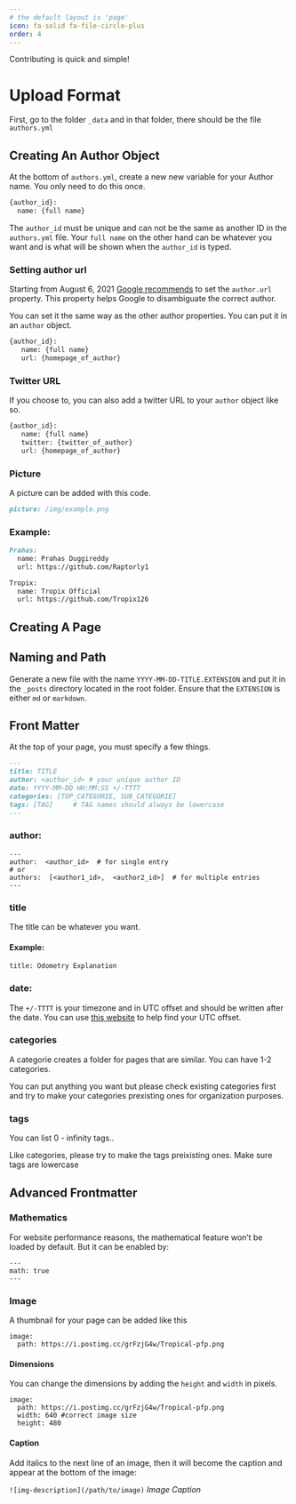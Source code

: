 ```yaml
---
# the default layout is 'page'
icon: fa-solid fa-file-circle-plus
order: 4
---
```

Contributing is quick and simple!

# Upload Format
First, go to the folder `_data` and in that folder, there should be the file `authors.yml`

## Creating An Author Object
At the bottom of `authors.yml`, create a new new variable for your Author name. You only need to do this once. 
```md
{author_id}:
  name: {full name}
```
The `author_id` must be unique and can not be the same as another ID in the `authors.yml` file. Your `full name` on the other hand can be whatever you want and is what will be shown when the `author_id` is typed.
### Setting author url

Starting from August 6, 2021  [Google recommends](https://developers.google.com/search/updates)  to set the  `author.url`  property. This property helps Google to disambiguate the correct author.

You can set it the same way as the other author properties. You can put it in an  `author`  object.

```md
{author_id}:
   name: {full name}
   url: {homepage_of_author}
```
### Twitter URL
If you choose to, you can also add a twitter URL to your `author` object like so.
```md
{author_id}:
   name: {full name}
   twitter: {twitter_of_author}
   url: {homepage_of_author}
```
### Picture
A picture can be added with this code.
```md
picture: /img/example.png
```
### Example:
```md
Prahas:
  name: Prahas Duggireddy 
  url: https://github.com/Raptorly1

Tropix:
  name: Tropix Official
  url: https://github.com/Tropix126
```

## Creating A Page

## Naming and Path

Generate a new file with the name `YYYY-MM-DD-TITLE.EXTENSION` and put it in the `_posts` directory located in the root folder. Ensure that the `EXTENSION` is either `md` or `markdown`.

## Front Matter
At the top of your page, you must specify a few things.
```md
---
title: TITLE
author: <author_id> # your unique author ID
date: YYYY-MM-DD HH:MM:SS +/-TTTT
categories: [TOP_CATEGORIE, SUB_CATEGORIE]
tags: [TAG]     # TAG names should always be lowercase
---
```
### author:
```
---
author:  <author_id>  # for single entry  
# or  
authors:  [<author1_id>,  <author2_id>]  # for multiple entries  
---
```
### title
The title can be whatever you want.
#### Example:
`title: Odometry Explanation`
### date:
The `+/-TTTT` is your timezone and in UTC offset and should be written after the date. You can use [this website](https://www.timeanddate.com/time/map/) to help find your UTC offset.  
### categories
A categorie creates a folder for pages that are similar.  You can have 1-2 categories.

You can put anything you want but please check existing categories first and try to make your categories prexisting ones for organization purposes.
### tags
You can list 0 - infinity tags..

Like categories, please try to make the tags preixisting ones. Make sure tags are lowercase

## Advanced Frontmatter

### Mathematics

For website performance reasons, the mathematical feature won’t be loaded by default. But it can be enabled by:
```
---
math: true
---
```
### Image
A thumbnail for your page can be added like this
```
image:
  path: https://i.postimg.cc/grFzjG4w/Tropical-pfp.png
```

#### Dimensions
 You can change the dimensions by adding the `height` and `width` in pixels.
 
```
image:
  path: https://i.postimg.cc/grFzjG4w/Tropical-pfp.png
  width: 640 #correct image size
  height: 480
  ```
#### Caption

Add italics to the next line of an image, then it will become the caption and appear at the bottom of the image:

`![img-description](/path/to/image)`
_Image Caption_ 

